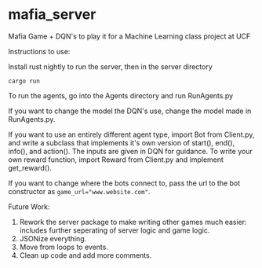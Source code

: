 # mafia_server
Mafia Game + DQN's to play it for a Machine Learning class project at UCF

Instructions to use:

Install rust nightly to run the server, then in the server directory
```
cargo run
```

To run the agents, go into the Agents directory and run RunAgents.py

If you want to change the model the DQN's use, change the model made in RunAgents.py.

If you want to use an entirely different agent type, import Bot from Client.py, and write a subclass that implements it's own version of start(), end(), info(), and action().  The inputs are given in DQN for guidance.  To write your own reward function, import Reward from Client.py and implement get_reward().

If you want to change where the bots connect to, pass the url to the bot constructor as ```game_url="www.website.com"```.

Future Work:

1.  Rework the server package to make writing other games much easier: includes further seperating of server logic and game logic.
2.  JSONize everything.
3.  Move from loops to events.
4.  Clean up code and add more comments.
